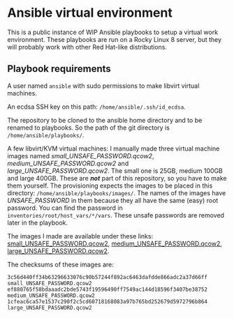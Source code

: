 # Ansible virtual environment

This is a public instance of WIP Ansible playbooks to setup a virtual work environment. These playbooks are run on a Rocky Linux 8 server, but they will probably work with other Red Hat-like distributions.

## Playbook requirements

A user named ``ansible`` with sudo permissions to make libvirt virtual machines.

An ecdsa SSH key on this path: ```/home/ansible/.ssh/id_ecdsa```.

The repository to be cloned to the ansible home directory and to be renamed to playbooks. So the path of the git directory is ```/home/ansible/playbooks/```.

A few libvirt/KVM virtual machines: I manually made three virtual machine images named *small_UNSAFE_PASSWORD.qcow2*, *medium_UNSAFE_PASSWORD.qcow2* and *large_UNSAFE_PASSWORD.qcow2*. The small one is 25GB, medium 100GB and large 400GB. These are ***not*** part of this repository, so you have to make them yourself. The provisioning expects the images to be placed in this directory: ```/home/ansible/playbooks/images/```. The names of the images have *UNSAFE_PASSWORD* in them because they all have the same (easy) root password. You can find the password in ```inventories/root/host_vars/*/vars```. These unsafe passwords are removed later in the playbook.

The images I made are available under these links:
[small_UNSAFE_PASSWORD.qcow2](https://mega.nz/file/mEsxWDDT#4_iM-88v-fkKCeu9KzVD7fs8y8pVEcKy5NjMEWTZSEs), 
[medium_UNSAFE_PASSWORD.qcow2](https://mega.nz/file/2Uc01CxC#AmPXfcsjKmbgX5fC5kd90o6giSBWhP5qmb40QaqdySE), 
[large_UNSAFE_PASSWORD.qcow2](https://mega.nz/file/qVkQCB7J#N1pMehu0-36SXcc47iT0OvA9TJBA0dckIjG-6BSepyE).

The checksums of these images are:

```
3c56d440ff34b63296633076c90b57244f892ac6463dafdde866adc2a37d66ff  small_UNSAFE_PASSWORD.qcow2
ef880765f58bdaaadc2bde5743f19596490ff7549ac144d18596f3407be38752  medium_UNSAFE_PASSWORD.qcow2
1cfeac6ca57e1537c290f2c5cd60718168083a97b765bd252679d5972796b864  large_UNSAFE_PASSWORD.qcow2
```
